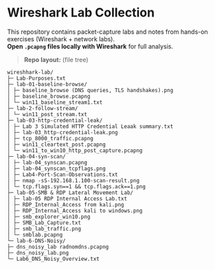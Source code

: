 # Wireshark Lab Collection
This repository contains packet-capture labs and notes from hands-on exercises (Wireshark + network labs).  
**Open `.pcapng` files locally with Wireshark** for full analysis.

> **Repo layout:** (file tree)
```
wireshhark-lab/
├─ Lab-Purposes.txt
├─ lab-01-baseline-browse/
│ ├─ baseline_browse (DNS queries, TLS handshakes).png
│ ├─ baseline_browse.pcapng
│ └─ win11_baseline_stream1.txt
├─ lab-2-follow-stream/
│ └─ win11_post_stream.txt
├─ lab-03-http-credential-leak/
│ ├─ Lab 3 Simulated HTTP Credential Leaak summary.txt
│ ├─ lab-03_http-credential-leak.png
│ ├─ tcp_8000_traffic.pcapng
│ ├─ win11_cleartext_post.pcapng
│ └─ win11_to_win10_http_post_capture.pcapng
├─ lab-04-syn-scan/
│ ├─ lab-04_synscan.pcapng
│ ├─ lab-04_synscan_tcpflags.png
│ ├─ Lab4-Port-Scan-Observations.txt
│ ├─ nmap -sS-192.168.1.100-scan-result.png
│ └─ tcp.flags.syn==1 && tcp.flags.ack==1.png
├─ lab-05-SMB & RDP Lateral Movement Lab/
│ ├─ lab-05 RDP Internal Access Lab.txt
│ ├─ RDP_Internal_Access from kali.png
│ ├─ RDP_Internal_Access kali to windows.png
│ ├─ smb_explorer_win10.png
│ ├─ SMB_Lab_Capture.txt
│ ├─ smb_lab_traffic.png
│ └─ smblab.pcapng
└─ lab-6-DNS-Noisy/
├─ dns_noisy_lab radnomdns.pcapng
├─ dns_noisy_lab.png
└─ Lab6_DNS_Noisy_Overview.txt
```
